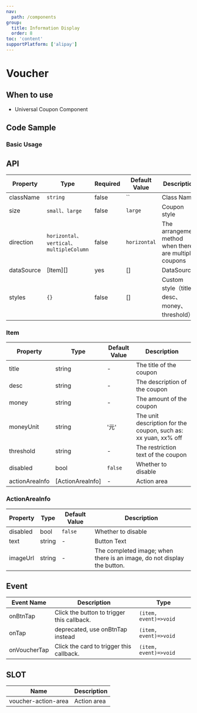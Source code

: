 ```yaml
---
nav:
  path: /components
group:
  title: Information Display
  order: 8
toc: 'content'
supportPlatform: ['alipay']
---
```


# Voucher

## When to use

- Universal Coupon Component

## Code Sample

### Basic Usage

<code src="../../demo/pages/Voucher/index"></code>

## API
| Property     | Type           | Required | Default Value     | Description      |
|--------------|----------------|----------|-------------------|------------------|
| className    | `string`       | false    | ``          | Class Name       |
| size | `small、large`  | false    | `large` | Coupon style     |
| direction | `horizontal、vertical、multipleColumn` | false    | `horizontal` | The arrangement method when there are multiple coupons |
| dataSource | [Item][]       | yes      | [] | DataSource       |
| styles | `{}`           | false    | [] | Custom style（title、desc、money、threshold） |

### Item

| Property             | Type             | Default Value     | Description              |
|----------------| ---------------- |---------|-----------------|
| title          | string           | -       | The title of the coupon         |
| desc           | string           | -       | The description of the coupon        |
| money          | string           | -       | The amount of the coupon        |
| moneyUnit      | string           | '元'     | The unit description for the coupon, such as: xx yuan, xx% off |
| threshold      | string           | -       | The restriction text of the coupon          |
| disabled       | bool             | `false` | Whether to disable            |
| actionAreaInfo | [ActionAreaInfo] | -       | Action area            |

### ActionAreaInfo

| Property             | Type             | Default Value     | Description              |
| -------- | ------ |---------| -------------------------------- |
| disabled | bool   | `false` | Whether to disable                         |
| text     | string | -       | Button Text                         |
| imageUrl | string | -       | The completed image; when there is an image, do not display the button. |

## Event

| Event Name       | Description                           | Type                  |
| ------------ | ------------------------------ |-----------------------|
| onBtnTap     | Click the button to trigger this callback.           | `(item, event)=>void` |
| onTap        | deprecated, use onBtnTap instead | `(item, event)=>void` |
| onVoucherTap | Click the card to trigger this callback.           | `(item, event)=>void` |

## SLOT

| Name                | Description     |
|---------------------| -------- |
| voucher-action-area | Action area |

